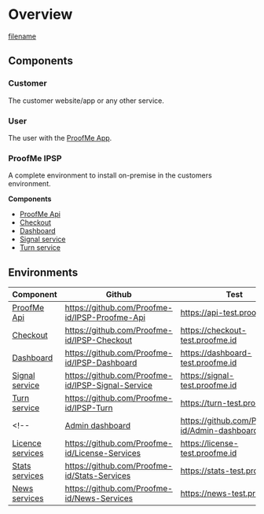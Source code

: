 # Overview

[filename](_media/IPSP-Overview.drawio ':include :type=code')

## Components

### Customer

The customer website/app or any other service.

### User

The user with the [ProofMe App](https://www.proofme.id).

### ProofMe IPSP

A complete environment to install on-premise in the customers environment.

**Components**
* [ProofMe Api](components_api.md)
* [Checkout](components_checkout.md)
* [Dashboard](components_checkout.md)
* [Signal service](components_signalling.md)
* [Turn service](components_turn.md)
<!-- * [Didux node](components_node.md) -->

<!-- ### ProofMe

ProofMe License and statistics handlers to monitor the network and validate licenses.

**Components**
* [Admin](components_admin.md)
* [Licence service](components_license.md)
* [Stats service](components_stats.md)
* [Didux node](components_node.md) -->

## Environments

| Component | Github  | Test  | Prod  |
|------     |------   |------ |------ |
|[ProofMe Api](components_api.md)| https://github.com/Proofme-id/IPSP-Proofme-Api |https://api-test.proofme.id | https://api.proofme.id |
|[Checkout](components_checkout.md)| https://github.com/Proofme-id/IPSP-Checkout |https://checkout-test.proofme.id | https://checkout.proofme.id |
|[Dashboard](components_checkout.md) | https://github.com/Proofme-id/IPSP-Dashboard |https://dashboard-test.proofme.id | https://dashboard.proofme.id |
|[Signal service](components_signalling.md)| https://github.com/Proofme-id/IPSP-Signal-Service |https://signal-test.proofme.id | https://signal.proofme.id |
|[Turn service](components_turn.md) | https://github.com/Proofme-id/IPSP-Turn |https://turn-test.proofme.id | https://turn.proofme.id |
<!-- |[Admin dashboard](components_admin.md) | https://github.com/Proofme-id/Admin-dashboard | Electron | Electron |
|[Licence services](components_license.md) | https://github.com/Proofme-id/License-Services |https://license-test.proofme.id | https://license.proofme.id |
|[Stats services](components_stats.md) | https://github.com/Proofme-id/Stats-Services |https://stats-test.proofme.id | https://stats.proofme.id |
|[News services](components_stats.md) | https://github.com/Proofme-id/News-Services |https://news-test.proofme.id | https://news.proofme.id | -->